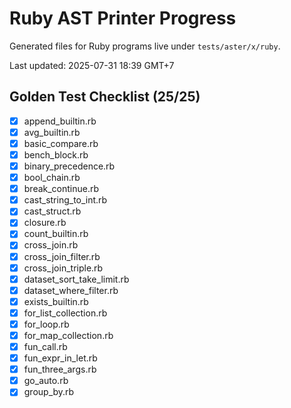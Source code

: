 # Ruby AST Printer Progress

Generated files for Ruby programs live under `tests/aster/x/ruby`.

Last updated: 2025-07-31 18:39 GMT+7

## Golden Test Checklist (25/25)
- [x] append_builtin.rb
- [x] avg_builtin.rb
- [x] basic_compare.rb
- [x] bench_block.rb
- [x] binary_precedence.rb
- [x] bool_chain.rb
- [x] break_continue.rb
- [x] cast_string_to_int.rb
- [x] cast_struct.rb
- [x] closure.rb
- [x] count_builtin.rb
- [x] cross_join.rb
- [x] cross_join_filter.rb
- [x] cross_join_triple.rb
- [x] dataset_sort_take_limit.rb
- [x] dataset_where_filter.rb
- [x] exists_builtin.rb
- [x] for_list_collection.rb
- [x] for_loop.rb
- [x] for_map_collection.rb
- [x] fun_call.rb
- [x] fun_expr_in_let.rb
- [x] fun_three_args.rb
- [x] go_auto.rb
- [x] group_by.rb
